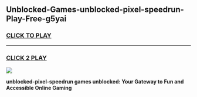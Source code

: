 
## Unblocked-Games-unblocked-pixel-speedrun-Play-Free-g5yai
<h3>
<a href="https://premium76.site?title=unblocked-pixel-speedrun&ref=23A">CLICK TO PLAY</a></h3>
<hr>

<h3>
<a href="https://premium76.site?title=unblocked-pixel-speedrun&ref=23A">CLICK 2 PLAY</a>
  
</h3>

<a href="https://premium76.site?title=unblocked-pixel-speedrun&ref=23A"><img src="https://clearcache.store/games.png"></a>


**unblocked-pixel-speedrun games unblocked: Your Gateway to Fun and Accessible Online Gaming**
